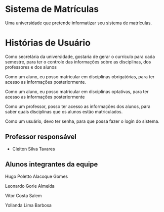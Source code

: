 # Sistema de Matrículas 

Uma universidade que pretende informatizar seu sistema de matrículas.

# Histórias de Usuário

Como secretária da universidade, gostaria de gerar o currículo para cada semestre, para ter o controle das informações sobre as disciplinas, dos professores e dos alunos

Como um aluno, eu posso matricular em disciplinas obrigatórias, para ter acesso as informações posteriormente.

Como um aluno, eu posso matricular em disciplinas optativas, para ter acesso as informações posteriormente

Como um professor, posso ter acesso as informações dos alunos, para saber quais disciplinas que os alunos estão matriculados.

Como um usuário, devo ter senha, para que possa fazer o login do sistema. 


## Professor responsável

* Cleiton Silva Tavares

## Alunos integrantes da equipe

Hugo Poletto Alacoque Gomes

Leonardo Gorle Almeida

Vitor Costa Salem

Yollanda Lima Barbosa

